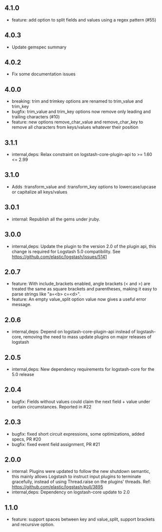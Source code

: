 ## 4.1.0
  - feature: add option to split fields and values using a regex pattern (#55)

## 4.0.3
  - Update gemspec summary

## 4.0.2
  - Fix some documentation issues

## 4.0.0
  - breaking: trim and trimkey options are renamed to trim_value and trim_key
  - bugfix: trim_value and trim_key options now remove only leading and trailing characters (#10)
  - feature: new options remove_char_value and remove_char_key to remove all characters from keys/values whatever their position

## 3.1.1
  - internal,deps: Relax constraint on logstash-core-plugin-api to >= 1.60 <= 2.99

## 3.1.0
  - Adds :transform_value and :transform_key options to lowercase/upcase or capitalize all keys/values
## 3.0.1
 - internal: Republish all the gems under jruby.

## 3.0.0
 - internal,deps: Update the plugin to the version 2.0 of the plugin api, this change is required for Logstash 5.0 compatibility. See https://github.com/elastic/logstash/issues/5141

## 2.0.7
 - feature: With include_brackets enabled, angle brackets (\< and \>) are treated the same as square brackets and parentheses, making it easy to parse strings like "a=\<b\> c=\<d\>".
 - feature: An empty value_split option value now gives a useful error message.

## 2.0.6
 - internal,deps: Depend on logstash-core-plugin-api instead of logstash-core, removing the need to mass update plugins on major releases of logstash

## 2.0.5
 - internal,deps: New dependency requirements for logstash-core for the 5.0 release

## 2.0.4
 - bugfix: Fields without values could claim the next field + value under certain circumstances. Reported in #22

## 2.0.3
 - bugfix: fixed short circuit expressions, some optimizations, added specs, PR #20
 - bugfix: fixed event field assignment, PR #21

## 2.0.0
 - internal: Plugins were updated to follow the new shutdown semantic, this mainly allows Logstash to instruct input plugins to terminate gracefully,
   instead of using Thread.raise on the plugins' threads. Ref: https://github.com/elastic/logstash/pull/3895
 - internal,deps: Dependency on logstash-core update to 2.0

## 1.1.0
 - feature: support spaces between key and value_split,
   support brackets and recursive option.
